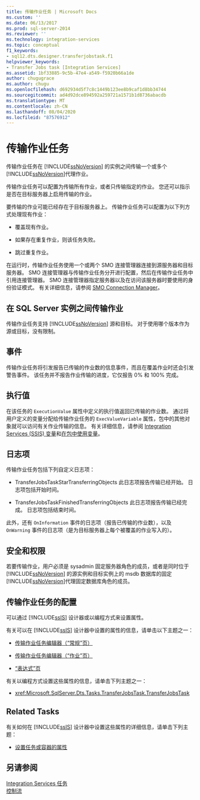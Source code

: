 ```yaml
---
title: 传输作业任务 | Microsoft Docs
ms.custom: ''
ms.date: 06/13/2017
ms.prod: sql-server-2014
ms.reviewer: ''
ms.technology: integration-services
ms.topic: conceptual
f1_keywords:
- sql12.dts.designer.transferjobstask.f1
helpviewer_keywords:
- Transfer Jobs task [Integration Services]
ms.assetid: 1bf33885-9c5b-47e4-a549-f5920b66a1de
author: chugugrace
ms.author: chugu
ms.openlocfilehash: d692934d5f7c8c1449b123ee8b9caf1d8bb34744
ms.sourcegitcommit: ad4d92dce894592a259721a1571b1d8736abacdb
ms.translationtype: MT
ms.contentlocale: zh-CN
ms.lasthandoff: 08/04/2020
ms.locfileid: "87576912"
---
```

# <a name="transfer-jobs-task"></a>传输作业任务
  传输作业任务在 [!INCLUDE[ssNoVersion](../../includes/ssnoversion-md.md)] 的实例之间传输一个或多个 [!INCLUDE[ssNoVersion](../../includes/ssnoversion-md.md)]代理作业。  
  
 传输作业任务可以配置为传输所有作业，或者只传输指定的作业。 您还可以指示是否在目标服务器上启用传输的作业。  
  
 要传输的作业可能已经存在于目标服务器上。 传输作业任务可以配置为以下列方式处理现有作业：  
  
-   覆盖现有作业。  
  
-   如果存在重复作业，则该任务失败。  
  
-   跳过重复作业。  
  
 在运行时，传输作业任务使用一个或两个 SMO 连接管理器连接到源服务器和目标服务器。 SMO 连接管理器与传输作业任务分开进行配置，然后在传输作业任务中引用连接管理器。 SMO 连接管理器指定服务器以及在访问该服务器时要使用的身份验证模式。 有关详细信息，请参阅 [SMO Connection Manager](../connection-manager/smo-connection-manager.md)。  
  
## <a name="transferring-jobs-between-instances-of-sql-server"></a>在 SQL Server 实例之间传输作业  
 传输作业任务支持 [!INCLUDE[ssNoVersion](../../includes/ssnoversion-md.md)] 源和目标。 对于使用哪个版本作为源或目标，没有限制。  
  
## <a name="events"></a>事件  
 传输作业任务将引发报告已传输的作业数的信息事件，而且在覆盖作业时还会引发警告事件。 该任务并不报告作业传输的进度，它仅报告 0% 和 100% 完成。  
  
## <a name="execution-value"></a>执行值  
 在该任务的 `ExecutionValue` 属性中定义的执行值返回已传输的作业数。 通过将用户定义的变量分配给传输作业任务的 `ExecValueVariable` 属性，包中的其他对象就可以访问有关作业传输的信息。 有关详细信息，请参阅 [Integration Services (SSIS) 变量](../integration-services-ssis-variables.md)和[在包中使用变量](../use-variables-in-packages.md)。  
  
## <a name="log-entries"></a>日志项  
 传输作业任务包括下列自定义日志项：  
  
-   TransferJobsTaskStarTransferringObjects   此日志项报告传输已经开始。 日志项包括开始时间。  
  
-   TransferJobsTaskFinishedTransferringObjects    此日志项报告传输已经完成。 日志项包括结束时间。  
  
 此外，还有 `OnInformation` 事件的日志项（报告已传输的作业数），以及 `OnWarning` 事件的日志项（是为目标服务器上每个被覆盖的作业写入的）。  
  
## <a name="security-and-permissions"></a>安全和权限  
 若要传输作业，用户必须是 sysadmin 固定服务器角色的成员，或者是同时位于 [!INCLUDE[ssNoVersion](../../includes/ssnoversion-md.md)] 的源实例和目标实例上的 msdb 数据库的固定 [!INCLUDE[ssNoVersion](../../includes/ssnoversion-md.md)]代理固定数据库角色的成员。  
  
## <a name="configuration-of-the-transfer-jobs-task"></a>传输作业任务的配置  
 可以通过 [!INCLUDE[ssIS](../../includes/ssis-md.md)] 设计器或以编程方式来设置属性。  
  
 有关可以在 [!INCLUDE[ssIS](../../includes/ssis-md.md)] 设计器中设置的属性的信息，请单击以下主题之一：  
  
-   [传输作业任务编辑器（“常规”页）](../general-page-of-integration-services-designers-options.md)  
  
-   [传输作业任务编辑器（“作业”页）](../transfer-jobs-task-editor-jobs-page.md)  
  
-   [“表达式”页](../expressions/expressions-page.md)  
  
 有关以编程方式设置这些属性的信息，请单击下列主题之一：  
  
-   <xref:Microsoft.SqlServer.Dts.Tasks.TransferJobsTask.TransferJobsTask>  
  
## <a name="related-tasks"></a>Related Tasks  
 有关如何在 [!INCLUDE[ssIS](../../includes/ssis-md.md)] 设计器中设置这些属性的详细信息，请单击下列主题：  
  
-   [设置任务或容器的属性](../set-the-properties-of-a-task-or-container.md)  
  
## <a name="see-also"></a>另请参阅  
 [Integration Services 任务](integration-services-tasks.md)   
 [控制流](control-flow.md)  
  
  
